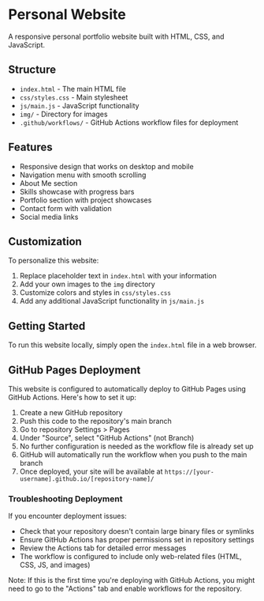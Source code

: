 # Personal Website

A responsive personal portfolio website built with HTML, CSS, and JavaScript.

## Structure

- `index.html` - The main HTML file
- `css/styles.css` - Main stylesheet
- `js/main.js` - JavaScript functionality
- `img/` - Directory for images
- `.github/workflows/` - GitHub Actions workflow files for deployment

## Features

- Responsive design that works on desktop and mobile
- Navigation menu with smooth scrolling
- About Me section
- Skills showcase with progress bars
- Portfolio section with project showcases
- Contact form with validation
- Social media links

## Customization

To personalize this website:

1. Replace placeholder text in `index.html` with your information
2. Add your own images to the `img` directory
3. Customize colors and styles in `css/styles.css`
4. Add any additional JavaScript functionality in `js/main.js`

## Getting Started

To run this website locally, simply open the `index.html` file in a web browser.

## GitHub Pages Deployment

This website is configured to automatically deploy to GitHub Pages using GitHub Actions. Here's how to set it up:

1. Create a new GitHub repository
2. Push this code to the repository's main branch
3. Go to repository Settings > Pages
4. Under "Source", select "GitHub Actions" (not Branch)
5. No further configuration is needed as the workflow file is already set up
6. GitHub will automatically run the workflow when you push to the main branch
7. Once deployed, your site will be available at `https://[your-username].github.io/[repository-name]/`

### Troubleshooting Deployment

If you encounter deployment issues:
- Check that your repository doesn't contain large binary files or symlinks
- Ensure GitHub Actions has proper permissions set in repository settings
- Review the Actions tab for detailed error messages
- The workflow is configured to include only web-related files (HTML, CSS, JS, and images)

Note: If this is the first time you're deploying with GitHub Actions, you might need to go to the "Actions" tab and enable workflows for the repository.